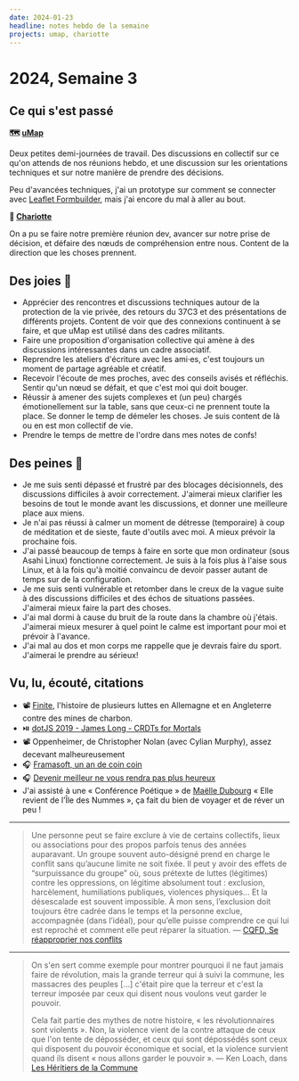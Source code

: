 ```yaml
---
date: 2024-01-23
headline: notes hebdo de la semaine
projects: umap, chariotte
---
```


# 2024, Semaine 3

## Ce qui s'est passé

**🗺️ [uMap](https://umap-project.org)**

Deux petites demi-journées de travail. Des discussions en collectif sur ce qu'on attends de nos réunions hebdo, et une discussion sur les orientations techniques et sur notre manière de prendre des décisions.

Peu d'avancées techniques, j'ai un prototype sur comment se connecter avec [Leaflet Formbuilder](https://github.com/yohanboniface/Leaflet.FormBuilder), mais j'ai encore du mal à aller au bout.


**🫙 [Chariotte](https://chariotte.fr/)**

On a pu se faire notre première réunion dev, avancer sur notre prise de décision, et défaire des nœuds de compréhension entre nous. Content de la direction que les choses prennent.


## Des joies 🤗

- Apprécier des rencontres et discussions techniques autour de la protection de la vie privée, des retours du 37C3 et des présentations de différents projets. Content de voir que des connexions continuent à se faire, et que uMap est utilisé dans des cadres militants.
- Faire une proposition d'organisation collective qui amène à des discussions intéressantes dans un cadre associatif. 
- Reprendre les ateliers d'écriture avec les ami·es, c'est toujours un moment de partage agréable et créatif.
- Recevoir l'écoute de mes proches, avec des conseils avisés et réfléchis. Sentir qu'un nœud se défait, et que c'est moi qui doit bouger.
- Réussir à amener des sujets complexes et (un peu) chargés émotionellement sur la table, sans que ceux-ci ne prennent toute la place. Se donner le temp de démeler les choses. Je suis content de là ou en est mon collectif de vie.
- Prendre le temps de mettre de l'ordre dans mes notes de confs!

## Des peines 😬

- Je me suis senti dépassé et frustré par des blocages décisionnels, des discussions difficiles à avoir correctement. J'aimerai mieux clarifier les besoins de tout le monde avant les discussions, et donner une meilleure place aux miens.
- Je n'ai pas réussi à calmer un moment de détresse (temporaire) à coup de méditation et de sieste, faute d'outils avec moi. A mieux prévoir la prochaine fois.
- J'ai passé beaucoup de temps à faire en sorte que mon ordinateur (sous Asahi Linux) fonctionne correctement. Je suis à la fois plus à l'aise sous Linux, et à la fois qu'à moitié convaincu de devoir passer autant de temps sur de la configuration.
- Je me suis senti vulnérable et retomber dans le creux de la vague suite à des discussions difficiles et des échos de situations passées. J'aimerai mieux faire la part des choses.
- J'ai mal dormi à cause du bruit de la route dans la chambre où j'étais. J'aimerai mieux mesurer à quel point le calme est important pour moi et prévoir à l'avance.
- J'ai mal au dos et mon corps me rappelle que je devrais faire du sport. J'aimerai le prendre au sérieux!

## Vu, lu, écouté, citations

- 📽 [Finite](https://www.finite-film.com/), l'histoire de plusieurs luttes en Allemagne et en Angleterre contre des mines de charbon.
- ⏯️ [dotJS 2019 - James Long - CRDTs for Mortals](https://www.youtube.com/watch?app=desktop&v=DEcwa68f-jY)
- 📽 Oppenheimer, de Christopher Nolan (avec Cylian Murphy), assez decevant malheureusement
- 🎧 [Framasoft, un an de coin coin](https://www.libreavous.org/195-framasoft-un-an-de-coin-coin)
- 🎧 [Devenir meilleur ne vous rendra pas plus heureux](https://www.youtube.com/watch?v=gcUzjfEJpGI)
- J'ai assisté à une « Conférence Poétique » de [Maëlle Dubourg](https://maelledubourg.fr/) « Elle revient de l’Île des Nummes », ça fait du bien de voyager et de réver un peu !

---

> Une personne peut se faire exclure à vie de certains collectifs, lieux ou associations pour des propos parfois tenus des années auparavant. Un groupe souvent auto-désigné prend en charge le conflit sans qu’aucune limite ne soit fixée. Il peut y avoir des effets de “surpuissance du groupe” où, sous prétexte de luttes (légitimes) contre les oppressions, on légitime absolument tout : exclusion, harcèlement, humiliations publiques, violences physiques… Et la désescalade est souvent impossible.
> À mon sens, l’exclusion doit toujours être cadrée dans le temps et la personne exclue, accompagnée (dans l’idéal), pour qu’elle puisse comprendre ce qui lui est reproché et comment elle peut réparer la situation.
> — [CQFD, Se réapproprier nos conflits](https://cqfd-journal.org/Se-reapproprier-nos-conflits)

---

> On s'en sert comme exemple pour montrer pourquoi il ne faut jamais faire de révolution, mais la grande terreur qui à suivi la commune, les massacres des peuples [...] c'était pire que la terreur et c'est la terreur imposée par ceux qui disent nous voulons veut garder le pouvoir.
> 
> Cela fait partie des mythes de notre histoire, « les révolutionnaires sont violents ». Non, la violence vient de la contre attaque de ceux que l'on tente de  déposséder, et ceux qui sont dépossédés sont ceux qui disposent du pouvoir économique et social, et la violence survient quand ils disent « nous allons garder le pouvoir ».
> — Ken Loach, dans [Les Héritiers de la Commune](https://www.film-documentaire.fr/4DACTION/w_fiche_film/69384_0)
